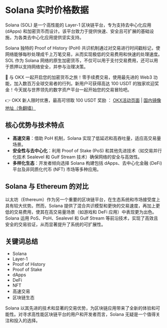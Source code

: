 # Solana 实时价格数据

Solana (SOL) 是一个高性能的 Layer-1 区块链平台，专为支持去中心化应用 (dApps) 和加密货币而设计。该平台致力于提供快速、安全且可扩展的基础设施，为各类去中心化应用提供坚实支持。

Solana 独特的 Proof of History (PoH) 共识机制通过对交易进行时间戳标记，使网络能够每秒处理成千上万笔交易，从而实现极低的交易费用和快速的处理速度。SOL 作为 Solana 网络的原生加密货币，不仅可以用于支付交易费用，还可以用于质押以支持网络安全，并参与治理决策。

🚀 与 OKX 一起开启您的加密货币之旅！零手续费交易，使用最先进的 Web3 功能，加入数百万全球交易者的行列。新用户可获得高达 100 USDT 的独家欢迎奖金！今天就与世界领先的数字资产平台一起开始您的交易冒险吧。

👉 OKX 新人限时优惠，最高可领取 100 USDT 奖励 ： [OKX活动页面](https://bit.ly/OKXe) | [国内镜像地址（免翻墙）](https://bit.ly/okX)

## 核心优势与技术特点

- **高速交易**：借助 PoH 机制，Solana 实现了低延迟和高吞吐量，适应高交易量场景。
- **安全性与去中心化**：利用 Proof of Stake (PoS) 和其他先进技术（如交易并行化技术 Sealevel 和 Gulf Stream 技术）确保网络的安全与高效性。
- **多样化生态**：开发者倾向选择 Solana 构建包括 dApps、去中心化金融 (DeFi) 平台及非同质化代币 (NFT) 市场等多种应用。

## Solana 与 Ethereum 的对比

以太坊（Ethereum）作为另一个重要的区块链平台，在生态系统和市场接受度上具有较大优势。然而，Solana 提供了混合共识模型和更快的交易速度，再加上更低的交易费用，使其在高交易量场景（如游戏和 DeFi 应用）中表现更为出色。Solana 运用 PoS、PoH、Sealevel 和 Gulf Stream 等前沿技术，实现了高效且安全的交易验证，从而显著提升了系统的可扩展性。

## 关键词总结

- Solana  
- Layer-1  
- Proof of History  
- Proof of Stake  
- dApps  
- DeFi  
- NFT  
- 高速交易  
- 区块链生态  

Solana 以其先进的技术和显著的交易优势，为区块链应用带来了全新的体验和可能性。对寻求高性能区块链平台的用户和开发者而言，Solana 无疑是一个值得关注和投入的选择。